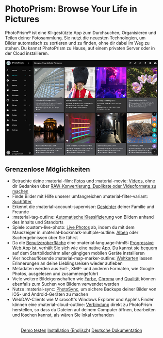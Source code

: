 # PhotoPrism: Browse Your Life in Pictures

PhotoPrism® ist eine KI-gestützte App zum Durchsuchen, Organisieren und Teilen deiner Fotosammlung.
Sie nutzt die neuesten Technologien, um Bilder automatisch zu sortieren und zu finden, ohne dir dabei im Weg zu stehen.
Du kannst PhotoPrism zu Hause, auf einem privaten Server oder in der Cloud installieren.

![Screenshot](img/preview.jpg)

## Grenzenlose Möglichkeiten ##

* Betrachte deine :material-film: [Fotos](user-guide/organize/browse.md) und :material-movie: [Videos](https://demo.photoprism.org/videos), ohne dir Gedanken über [RAW-Konvertierung, Duplikate oder Videoformate zu machen](user-guide/settings/library.md)
* Finde Bilder mit Hilfe unserer umfangreichen :material-filter-variant: [Suchfilter](https://demo.photoprism.org/browse?view=cards&q=flower%20color%3Ared)
* Erkennt die :material-account-supervisor: [Gesichter](https://demo.photoprism.org/people) deiner Familie und Freunde
* :material-tag-outline: [Automatische Klassifizierung](https://demo.photoprism.org/labels) von Bildern anhand des Inhalts und Standorts
* Spiele :custom-live-photo: [Live Photos](https://demo.photoprism.org/browse?view=cards&q=type%3Alive) ab, indem du mit dem Mauszeiger in :material-bookmark-multiple-outline: [Alben]((https://demo.photoprism.org/albums)) oder Suchergebnissen über Sie fährst
* Da die [Benutzeroberfläche](https://demo.photoprism.org/) eine :material-language-html5: [Progressive Web App](https://developer.mozilla.org/en-US/docs/Web/Progressive_web_apps) ist,
  verhält Sie sich wie eine [native App](https://en.wikipedia.org/wiki/Progressive_web_application). Du kannst sie bequem auf dem Startbildschirm aller gängigen mobilen Geräte installieren
* Vier hochauflösende :material-map-marker-outline: [Weltkarten](https://demo.photoprism.org/places) lassen Erinnerungen an deine Lieblingsreisen wieder aufleben
* Metadaten werden aus Exif-, XMP- und anderen Formaten, wie Google Photos, ausgelesen und zusammengeführt
* Viele weitere Bildeigenschaften wie [Farbe](https://demo.photoprism.org/browse?view=cards&q=color:red), [Chroma](https://demo.photoprism.org/browse?view=cards&q=mono%3Atrue) und [Qualität](https://demo.photoprism.org/review) können ebenfalls zum Suchen von Bildern verwendet werden
* Nutze :material-sync: [PhotoSync](https://www.photosync-app.com/), um sichere Backups deiner Bilder von iOS- und Android-Geräten zu machen
* WebDAV-Clients wie Microsoft's Windows Explorer und Apple's Finder können eine :material-cloud-outline: [Verbindung](https://docs.photoprism.org/user-guide/sync/webdav/) direkt zu PhotoPrism herstellen, so dass du Dateien auf deinem Computer öffnen, bearbeiten und löschen kannst, als wären Sie lokal vorhanden

<p style="text-align: center; padding: 20px 4px;">
  <a class="action-button" href="https://demo.photoprism.org/" target="_blank">Demo testen</a>
  <a class="action-button" href="https://docs.photoprism.org/getting-started/" target="_blank">Installation (Englisch)</a>
  <a class="action-button" href="user-guide/">Deutsche Dokumentation</a>
</p>
